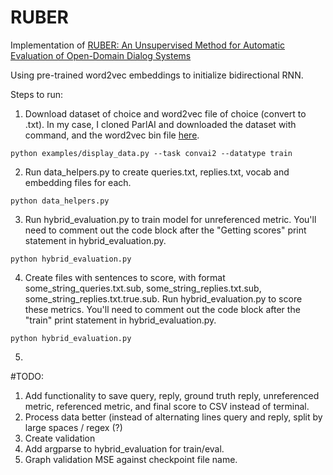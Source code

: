 # RUBER
Implementation of [RUBER: An Unsupervised Method for Automatic Evaluation of Open-Domain Dialog Systems](https://arxiv.org/abs/1701.03079)

Using pre-trained word2vec embeddings to initialize bidirectional RNN. 

Steps to run:

1. Download dataset of choice and word2vec file of choice (convert to .txt). In my case, I cloned ParlAI and downloaded the dataset with command, and the word2vec bin file [here](https://github.com/eyaler/word2vec-slim). 
```
python examples/display_data.py --task convai2 --datatype train
```

2. Run data_helpers.py to create queries.txt, replies.txt, vocab and embedding files for each. 
```
python data_helpers.py
```

3. Run hybrid_evaluation.py to train model for unreferenced metric. You'll need to comment out the code block after the "Getting scores" print statement in hybrid_evaluation.py.
```
python hybrid_evaluation.py
```

4. Create files with sentences to score, with format some_string_queries.txt.sub, some_string_replies.txt.sub, some_string_replies.txt.true.sub. Run hybrid_evaluation.py to score these metrics. You'll need to comment out the code block after the "train" print statement in hybrid_evaluation.py. 
```
python hybrid_evaluation.py
```

5. 

#TODO:
1. Add functionality to save query, reply, ground truth reply, unreferenced metric, referenced metric, and final score to CSV instead of terminal.
2. Process data better (instead of alternating lines query and reply, split by large spaces / regex (?)
3. Create validation
4. Add argparse to hybrid_evaluation for train/eval. 
5. Graph validation MSE against checkpoint file name. 
